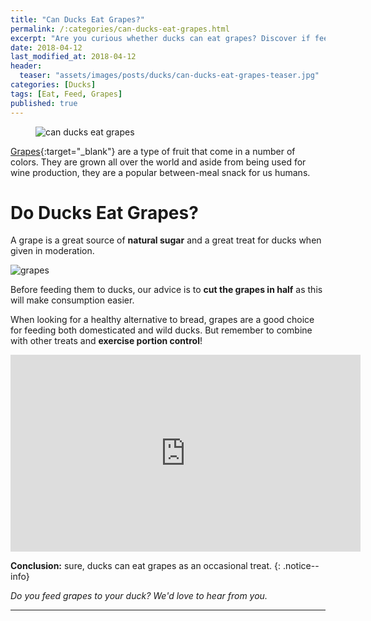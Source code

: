 ```yaml
---
title: "Can Ducks Eat Grapes?"
permalink: /:categories/can-ducks-eat-grapes.html
excerpt: "Are you curious whether ducks can eat grapes? Discover if feeding grapes is healthy for a duck."
date: 2018-04-12
last_modified_at: 2018-04-12
header:
  teaser: "assets/images/posts/ducks/can-ducks-eat-grapes-teaser.jpg"
categories: [Ducks]
tags: [Eat, Feed, Grapes]
published: true
---
```


<figure>
  <img src="{{ site.url }}/assets/images/posts/ducks/can-ducks-eat-grapes.jpg" alt="can ducks eat grapes" class="title-banner">
</figure>

[Grapes](https://en.wikipedia.org/wiki/Grape){:target="_blank"} are a type of fruit that come in a number of colors. They are grown all over the world and aside from being used for wine production, they are a popular between-meal snack for us humans.

# Do Ducks Eat Grapes?

A grape is a great source of **natural sugar** and a great treat for ducks when given in moderation.

<img src="{{ site.url }}/assets/images/posts/food/grapes.jpg" alt="grapes" class="align-right">

Before feeding them to ducks, our advice is to **cut the grapes in half** as this will make consumption easier.

When looking for a healthy alternative to bread, grapes are a good choice for feeding both domesticated and wild ducks. But remember to combine with other treats and **exercise portion control**!

<iframe width="560" height="315" src="https://www.youtube.com/embed/mlMBNq5XJQQ" frameborder="0"></iframe>

**Conclusion:** sure, ducks can eat grapes as an occasional treat.
{: .notice--info}

_Do you feed grapes to your duck? We'd love to hear from you._

---
